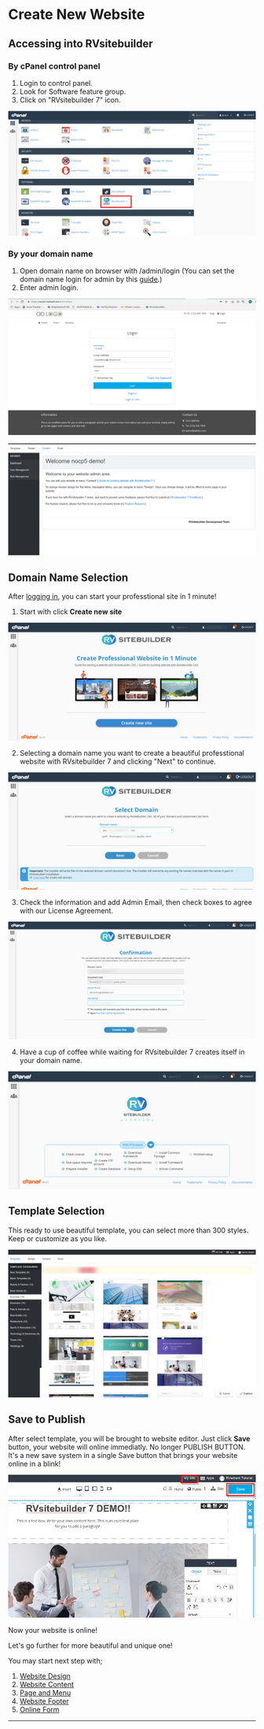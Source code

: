 # Create New Website

## Accessing into RVsitebuilder


### By cPanel control panel

1. Login to control panel.
1. Look for Software feature group.
1. Click on "RVsitebuilder 7" icon.

![image](images/overview1.png)


### By your domain name

1. Open domain name on browser with /admin/login (You can set the domain name login for admin by this [guide](https://github.com/rvsitebuilder/user-docs/blob/7.2/en/website-membership.md).)
1. Enter admin login.

![image](images/overview2.png)

![image](images/overview3.png)


## Domain Name Selection

After [logging in](https://github.com/rvsitebuilder/user-docs/blob/7.1/en/overview.md#login-system_), you can start your professtional site in 1 minute!
1. Start with click **Create new site** 

![image](images/create1.png)

2. Selecting a domain name you want to create a beautiful professtional website with RVsitebuilder 7 and clicking "Next" to continue.

![image](images/create2.png)

3. Check the information and add Admin Email, then check boxes to agree with our License Agreement.

![image](images/create3.png)

4. Have a cup of coffee while waiting for RVsitebuilder 7 creates itself in your domain name.

![image](images/create4.png)

## Template Selection

This ready to use beautiful template, you can select more than 300 styles. Keep or customize as you like.

![image](images/selecttemplate.png)

## Save to Publish

After select template, you will be brought to website editor. Just click **Save** button, your website will online immediatly. No longer PUBLISH BUTTON. It's a new save system in a single Save button that brings your website online in a blink!

![image](images/save.jpeg)


Now your website is online!

Let's go further for more beautiful and unique one!

You may start next step with;

   1) [Website Design](website-design.md)
   2) [Website Content](website-content.md)
   3) [Page and Menu](page-and-menu.md) 
   4) [Website Footer](website-footer.md)
   5) [Online Form](online-form.md)

   ---------------------------------------------------------
